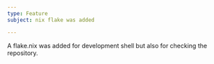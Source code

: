 ```yaml
---
type: Feature
subject: nix flake was added

---
```


A flake.nix was added for development shell but also for checking the
repository.
